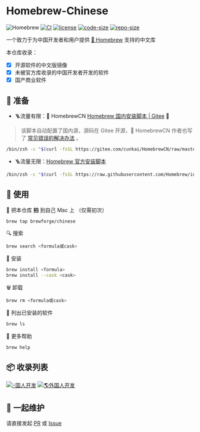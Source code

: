 # Homebrew-Chinese

![Homebrew](https://img.shields.io/badge/-Homebrew-FBB040?labelColor=555555&logoColor=FFFFFF&logo=homebrew) [![CI](https://github.com/Brewforge/homebrew-chinese/actions/workflows/main.yml/badge.svg)](https://github.com/Brewforge/homebrew-chinese/actions/workflows/main.yml) [![license](https://img.shields.io/github/license/Brewforge/homebrew-chinese.svg)](https://img.shields.io/github/languages/license/homebrew-chinese.svg) [![code-size](https://img.shields.io/github/languages/code-size/Brewforge/homebrew-chinese.svg)](https://img.shields.io/github/languages/code-size/Brewforge/homebrew-chinese.svg) [![repo-size](https://img.shields.io/github/repo-size/Brewforge/homebrew-chinese.svg)](https://img.shields.io/github/repo-size/Brewforge/homebrew-chinese.svg)

一个致力于为中国开发者和用户提供 [🍺 Homebrew](https://github.com/Homebrew/brew) 支持的中文库

本仓库收录：

- [x] 开源软件的中文版镜像
- [x] 未被官方库收录的中国开发者开发的软件
- [x] 国产商业软件

## 🏃 准备

- 🪜流量有限：🍺 HomebrewCN [Homebrew 国内安装脚本 | Gitee](https://gitee.com/cunkai/HomebrewCN) 🚴

> 该脚本自动配置了国内源，源码在 Gitee 开源，🍺 HomebrewCN 作者也写了 [常见错误的解决办法](https://gitee.com/cunkai/HomebrewCN/blob/master/error.md) 。

```sh
/bin/zsh -c "$(curl -fsSL https://gitee.com/cunkai/HomebrewCN/raw/master/Homebrew.sh)"
```

- 🪜流量无限：[Homebrew 官方安装脚本](https://brew.sh/zh-cn/)

```sh
/bin/zsh -c "$(curl -fsSL https://raw.githubusercontent.com/Homebrew/install/master/install.sh)"
```

## 🍺 使用

🚰 把本仓库 **拍** 到自己 Mac 上 （仅需初次）

```bash
brew tap brewforge/chinese
```

🔍 搜索

```sh
brew search <formula或cask>
```

🛒 安装

```sh
brew install <formula>
brew install --cask <cask>
```

🗑️ 卸载

```sh
brew rm <formula或cask>
```

🧾 列出已安装的软件

```sh
brew ls
```

🙏 更多帮助

```sh
brew help
```

## 📦 收录列表

[![🀄️国人开发](https://img.shields.io/badge/%F0%9F%80%84%EF%B8%8F_%E5%9B%BD%E4%BA%BA%E5%BC%80%E5%8F%91-green?logo=homebrew&labelColor=555555)](https://github.com/Brewforge/homebrew-chinese/blob/main/%E5%9B%BD%E4%BA%BA%E5%BC%80%E5%8F%91.md) [![🌎外国人开发](https://img.shields.io/badge/%F0%9F%8C%8E_%E5%A4%96%E5%9B%BD%E4%BA%BA%E5%BC%80%E5%8F%91-green?logo=homebrew&labelColor=555555)](https://github.com/Brewforge/homebrew-chinese/blob/main/Extra.md)

## 🧰 一起维护

请直接发起 [PR](https://github.com/Brewforge/homebrew-chinese/compare) 或 [Issue](https://github.com/Brewforge/homebrew-chinese/issues/new/choose)

<!-- ## ❤️ 赞助者 -->
